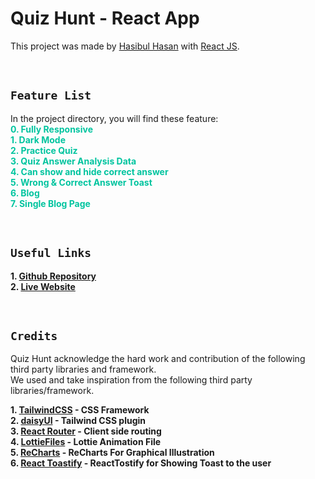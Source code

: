 # Quiz Hunt - React App

This project was made by [Hasibul Hasan](https://github.com/cbHasib) with [React JS](https://github.com/facebook/create-react-app).

<br>

## **`Feature List`**

In the project directory, you will find these feature: \
<span style="color:#00C49F">**0. Fully Responsive** </span> \
<span style="color:#00C49F">**1. Dark Mode** </span> \
<span style="color:#00C49F">**2. Practice Quiz** </span> \
<span style="color:#00C49F">**3. Quiz Answer Analysis Data** </span> \
<span style="color:#00C49F">**4. Can show and hide correct answer** </span> \
<span style="color:#00C49F">**5. Wrong & Correct Answer Toast** </span> \
<span style="color:#00C49F">**6. Blog** </span> \
<span style="color:#00C49F">**7. Single Blog Page** </span>

<br>

## **`Useful Links`**

**1. [Github Repository](https://github.com/cbHasib/quiz-hunt)** \
**2. [Live Website](https://quizhunt.netlify.app/)**

<br>

## **`Credits`**

Quiz Hunt acknowledge the hard work and contribution of the following third party libraries and framework. <br> We used and take inspiration from the following third party libraries/framework.

**1. [TailwindCSS](https://tailwindcss.com/) - CSS Framework** \
**2. [daisyUI](https://daisyui.com/) - Tailwind CSS plugin** \
**3. [React Router](https://reactrouter.com/) - Client side routing** \
**4. [LottieFiles](https://lottiefiles.com/) - Lottie Animation File** \
**5. [ReCharts](https://recharts.org/) - ReCharts For Graphical Illustration** \
**6. [React Toastify](https://fkhadra.github.io/react-toastify/) - ReactTostify for Showing Toast to the user**
